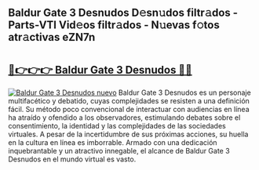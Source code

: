 ## Baldur Gate 3 Desnudos D𝚎sn𝚞dos filtr𝚊dos - Parts-VTI Vid𝚎os filtr𝚊dos - N𝚞evas f𝚘tos atr𝚊ctivas eZN7n

# <h2><a href="http://mb9inx.tromn.icu/?c=Baldur+Gate+3+Desnudos">🔗👉👉👉 Baldur Gate 3 Desnudos 🔗🔗</a></h2>

[![Baldur Gate 3 Desnudos nuevo](https://i.imgur.com/pEAQMta.gif)](http://mb9inx.tromn.icu/?c=Baldur+Gate+3+Desnudos)
Baldur Gate 3 Desnudos es un personaje multifacético y debatido, cuyas complejidades se resisten a una definición fácil.  Su método poco convencional de interactuar con audiencias en línea ha atraído y ofendido a los observadores, estimulando debates sobre el consentimiento, la identidad y las complejidades de las sociedades virtuales. A pesar de la incertidumbre de sus próximas acciones, su huella en la cultura en línea es imborrable. Armado con una dedicación inquebrantable y un atractivo innegable, el alcance de Baldur Gate 3 Desnudos en el mundo virtual es vasto.
